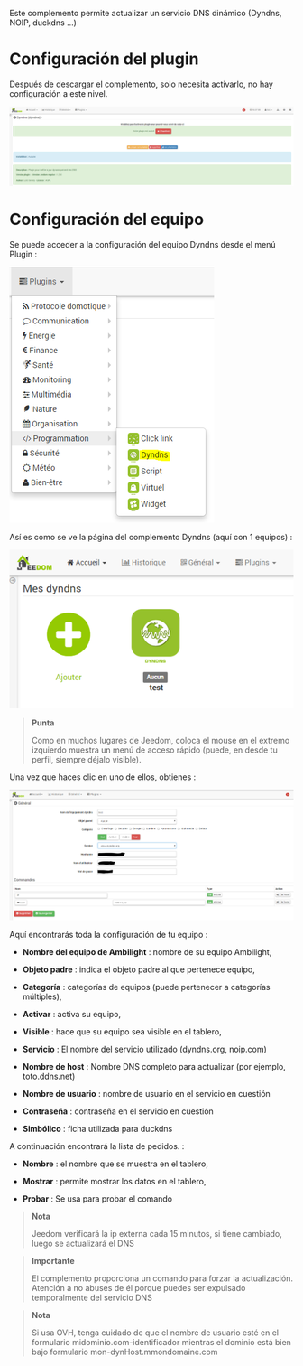 Este complemento permite actualizar un servicio DNS dinámico
(Dyndns, NOIP, duckdns ...)

Configuración del plugin 
=======================

Después de descargar el complemento, solo necesita activarlo,
no hay configuración a este nivel.

![dyndns](../images/dyndns.PNG)

Configuración del equipo 
=============================

Se puede acceder a la configuración del equipo Dyndns desde el menú
Plugin :

![dyndns2](../images/dyndns2.PNG)

Así es como se ve la página del complemento Dyndns (aquí con 1
equipos) :

![dyndns3](../images/dyndns3.PNG)

> **Punta**
>
> Como en muchos lugares de Jeedom, coloca el mouse en el extremo izquierdo
> muestra un menú de acceso rápido (puede, en
> desde tu perfil, siempre déjalo visible).

Una vez que haces clic en uno de ellos, obtienes :

![dyndns4](../images/dyndns4.PNG)

Aquí encontrarás toda la configuración de tu equipo :

-   **Nombre del equipo de Ambilight** : nombre de su equipo
    Ambilight,

-   **Objeto padre** : indica el objeto padre al que pertenece
    equipo,

-   **Categoría** : categorías de equipos (puede pertenecer a
    categorías múltiples),

-   **Activar** : activa su equipo,

-   **Visible** : hace que su equipo sea visible en el tablero,

-   **Servicio** : El nombre del servicio utilizado (dyndns.org, noip.com)

-   **Nombre de host** : Nombre DNS completo para actualizar (por ejemplo, toto.ddns.net)

-   **Nombre de usuario** : nombre de usuario en el servicio en cuestión

-   **Contraseña** : contraseña en el servicio en cuestión

-   **Simbólico** : ficha utilizada para duckdns

A continuación encontrará la lista de pedidos. :

-   **Nombre** : el nombre que se muestra en el tablero,

-   **Mostrar** : permite mostrar los datos en el tablero,

-   **Probar** : Se usa para probar el comando

> **Nota**
>
> Jeedom verificará la ip externa cada 15 minutos, si tiene
> cambiado, luego se actualizará el DNS

> **Importante**
>
> El complemento proporciona un comando para forzar la actualización. Atención a
> no abuses de él porque puedes ser expulsado temporalmente del servicio
> DNS

> **Nota**
>
> Si usa OVH, tenga cuidado de que el nombre de usuario esté en el formulario
> midominio.com-identificador mientras el dominio está bien bajo
> formulario mon-dynHost.mmondomaine.com
